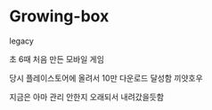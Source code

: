 # Growing-box
legacy


초 6때 처음 만든 모바일 게임

당시 플레이스토어에 올려서 10만 다운로드 달성함 끼얏호우

지금은 아마 관리 안한지 오래되서 내려갔을듯함
